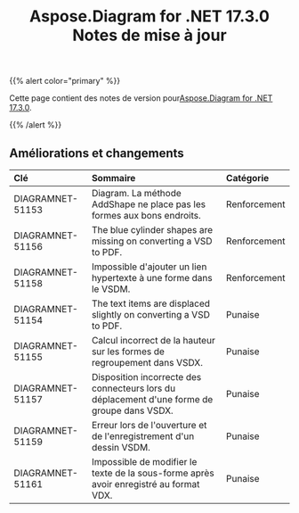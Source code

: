 ﻿---
title: Aspose.Diagram for .NET 17.3.0 Notes de mise à jour
type: docs
weight: 100
url: /fr/net/aspose-diagram-for-net-17-3-0-release-notes/
---
{{% alert color="primary" %}} 

 Cette page contient des notes de version pour[Aspose.Diagram for .NET 17.3.0](https://www.nuget.org/packages/Aspose.Diagram/17.3.0).

{{% /alert %}} 
## **Améliorations et changements**

|**Clé**|**Sommaire**|**Catégorie**|
|:- |:- |:- |
|DIAGRAMNET-51153|Diagram. La méthode AddShape ne place pas les formes aux bons endroits.|Renforcement|
|DIAGRAMNET-51156|The blue cylinder shapes are missing on converting a VSD to PDF.|Renforcement|
|DIAGRAMNET-51158|Impossible d'ajouter un lien hypertexte à une forme dans le VSDM.|Renforcement|
|DIAGRAMNET-51154|The text items are displaced slightly on converting a VSD to PDF.|Punaise|
|DIAGRAMNET-51155|Calcul incorrect de la hauteur sur les formes de regroupement dans VSDX.|Punaise|
|DIAGRAMNET-51157 |Disposition incorrecte des connecteurs lors du déplacement d'une forme de groupe dans VSDX.|Punaise|
|DIAGRAMNET-51159|Erreur lors de l'ouverture et de l'enregistrement d'un dessin VSDM.|Punaise|
|DIAGRAMNET-51161|Impossible de modifier le texte de la sous-forme après avoir enregistré au format VDX.|Punaise|

